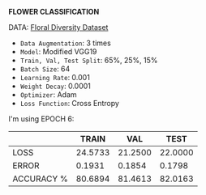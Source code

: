 **FLOWER CLASSIFICATION**

DATA: [Floral Diversity Dataset](https://www.kaggle.com/datasets/mansi0123/floral-diversity-a-collection-of-beautiful-blooms?select=flower_photos)

- `Data Augmentation`: 3 times
- `Model`: Modified VGG19
- `Train, Val, Test Split`: 65%, 25%, 15%
- `Batch Size`: 64
- `Learning Rate`: 0.001
- `Weight Decay`: 0.0001
- `Optimizer`: Adam
- `Loss Function`: Cross Entropy

I'm using EPOCH 6:

|            | TRAIN   | VAL     | TEST    |
|------------|---------|---------|---------|
| LOSS       | 24.5733 | 21.2500 | 22.0000 |
| ERROR      | 0.1931  | 0.1854  | 0.1798  |
| ACCURACY % | 80.6894 | 81.4613 | 82.0163 |
